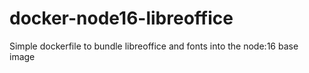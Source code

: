 # docker-node16-libreoffice
Simple dockerfile to bundle libreoffice and fonts into the node:16 base image
